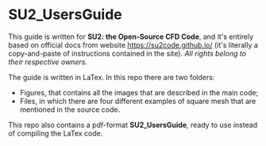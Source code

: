 # SU2_UsersGuide

This guide is written for **SU2: the Open-Source CFD Code**, and it's entirely based on official docs from website https://su2code.github.io/ (it's literally a copy-and-paste of instructions contained in the site). *All rights belong to their respective owners.*

The guide is written in LaTex. In this repo there are two folders: 
- Figures, that contains all the images that are described in the main code;
- Files, in which there are four different examples of square mesh that are mentioned in the source code.

This repo also contains a pdf-format **SU2_UsersGuide**, ready to use instead of compiling the LaTex code.
